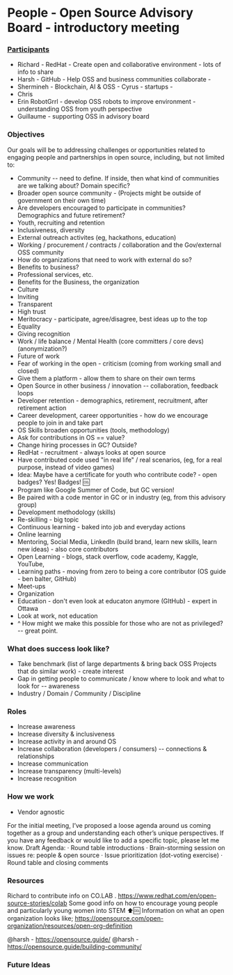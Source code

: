 # People - Open Source Advisory Board - introductory meeting

### [Participants](Personnes.md)
* Richard - RedHat - Create open and collaborative environment - lots of info to share
* Harsh - GitHub - Help OSS and business communities collaborate -
* Shermineh - Blockchain, AI & OSS - Cyrus - startups -
* Chris
* Erin RobotGrrl - develop OSS robots to improve environment - understanding OSS from youth perspective
* Guillaume - supporting OSS in advisory board

### Objectives
Our goals will be to addressing challenges or opportunities related to engaging people and partnerships in open source, including, but not limited to:
* Community -- need to define. If inside, then what kind of communities are we talking about? Domain specific?
* Broader open source community - (Projects might be outside of government on their own time)
* Are developers encouraged to participate in communities? Demographics and future retirement?
* Youth, recruiting and retention
* Inclusiveness, diversity
* External outreach activites (eg, hackathons, education)
* Working / procurement / contracts / collaboration and the Gov/external OSS community
* How do organizations that need to work with external do so?
* Benefits to business?
* Professional services, etc.
* Benefits for the Business, the organization
* Culture
* Inviting
* Transparent
* High trust
* Meritocracy - participate, agree/disagree, best ideas up to the top
* Equality
* Giving recognition
* Work / life balance / Mental Health (core committers / core devs) (anonymization?)
* Future of work
* Fear of working in the open - criticism (coming from working small and closed)
* Give them a platform - allow them to share on their own terms
* Open Source in other business / innovation -- collaboration, feedback loops
* Developer retention - demographics, retirement, recruitment, after retirement action
* Career development, career opportunities - how do we encourage people to join in and take part
* OS Skills broaden opportunities (tools, methodology)
* Ask for contributions in OS == value?
* Change hiring processes in GC? Outside?
* RedHat - recruitment - always looks at open source
* Have contributed code used "in real life" / real scenarios, (eg, for a real purpose, instead of video games)
* Idea: Maybe have a certificate for youth who contribute code? - open badges? Yes! Badges! 🆒
* Program like Google Summer of Code, but GC version!
* Be paired with a code mentor in GC or in industry (eg, from this advisory group)
* Development methodology (skills)
* Re-skilling - big topic
* Continuous learning - baked into job and everyday actions
* Online learning
* Mentoring, Social Media, LinkedIn (build brand, learn new skills, learn new ideas) - also core contributors
* Open Learning - blogs, stack overflow, code academy, Kaggle, YouTube,
* Learning paths - moving from zero to being a core contributor (OS guide - ben balter, GitHub)
* Meet-ups
* Organization
* Education - don't even look at educaton anymore (GItHub) - expert in Ottawa
* Look at work, not education
* ^ How might we make this possible for those who are not as privileged? -- great point.

### What does success look like?
* Take benchmark (list of large departments & bring back OSS Projects that do similar work) - create interest
* Gap in getting people to communicate / know where to look and what to look for -- awareness
* Industry / Domain / Community / Discipline

### Roles

* Increase awareness
* Increase diversity & inclusiveness
* Increase activity in and around OS
* Increase collaboration (developers / consumers) -- connections & relationships
* Increase communication
* Increase transparency (multi-levels)
* Increase recognition

### How we work
* Vendor agnostic

For the initial meeting, I’ve proposed a loose agenda around us coming together as a group and understanding each other’s unique perspectives. If you have any feedback or would like to add a specific topic, please let me know.
Draft Agenda:
·         Round table introductions
·         Brain-storming session on issues re: people & open source
·         Issue prioritization (dot-voting exercise)
·         Round table and closing comments

### Resources

Richard to contribute info on CO.LAB . https://www.redhat.com/en/open-source-stories/colab
Some good info on how to encourage young people and particularly young women into STEM
⬆️🆒
Information on what an open organization looks like;   https://opensource.com/open-organization/resources/open-org-definition

@harsh -  https://opensource.guide/
@harsh - https://opensource.guide/building-community/

### Future Ideas
